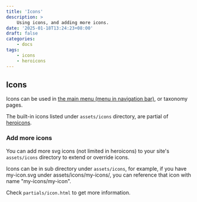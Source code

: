 ```yaml
---
title: 'Icons'
description: >
    Using icons, and adding more icons.
date: '2025-01-18T13:24:23+08:00'
draft: false
categories:
    - docs
tags:
    - icons
    - heroicons
---
```


## Icons

Icons can be used in [the main menu (menu in navigation bar)](/docs/menu-config/), or taxonomy pages.

The built-in icons listed under `assets/icons` directory, are partial of [heroicons](https://heroicons.com/).

### Add more icons

You can add more svg icons (not limited in heroicons) to your site's `assets/icons` directory to extend or override icons.

Icons can be in sub directory under `assets/icons`, for example, if you have my-icon.svg under assets/icons/my-icons/, you can reference that icon with name "my-icons/my-icon".

Check `partials/icon.html` to get more information.
